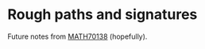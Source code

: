 # Rough paths and signatures

Future notes from [MATH70138] (hopefully).

[math70138]: https://arxiv.org/abs/2404.06583

